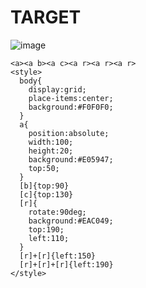 # TARGET

![image](https://github.com/user-attachments/assets/9ec9b5c5-3323-41b9-a7e2-6cca25503348)

```
<a><a b><a c><a r><a r><a r>
<style>
  body{
    display:grid;
    place-items:center;
    background:#F0F0F0;
  }
  a{
    position:absolute;
    width:100;
    height:20;
    background:#E05947;
    top:50;
  }
  [b]{top:90}
  [c]{top:130}
  [r]{
    rotate:90deg;
    background:#EAC049;
    top:190;
    left:110;
  }
  [r]+[r]{left:150}
  [r]+[r]+[r]{left:190}
</style>
```
